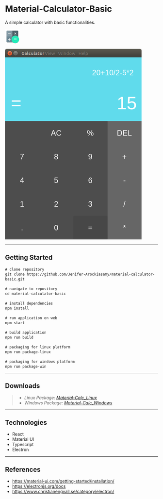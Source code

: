 # Material-Calculator-Basic

A simple calculator with basic functionalities.

![](/assets/calc-icons/48x48.png)

![](/assets/screenshots/Calculator.png)

---

## Getting Started

    # clone repository
    git clone https://github.com/Jenifer-Arockiasamy/material-calculator-basic.git

    # navigate to repository
    cd material-calculator-basic

    # install dependencies
    npm install

    # run application on web
    npm start

    # build application
    npm run build

    # packaging for linux platform
    npm run package-linux

    # packaging for windows platform
    npm run package-win

---

## Downloads

> * *Linux Package: [Material-Calc_Linux](https://drive.google.com/open?id=1Gc7xJUSB3NNuHbnzjmYe7I9IEXK786PK)*
> * *Windows Package: [Material-Calc_Windows](https://drive.google.com/open?id=1f_tC9Chum9gxsSoAllMB5P2x7APew9bP)*

---

## Technologies

- React
- Material UI
- Typescript
- Electron

---

## References

- https://material-ui.com/getting-started/installation/
- https://electronjs.org/docs
- https://www.christianengvall.se/category/electron/
